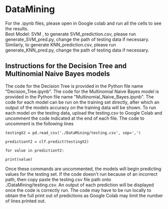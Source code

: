 # DataMining    
For the .ipynb files, please open in Google colab and run all the cells to see the results.     
Best Model: SVM , to generate SVM_prediction.csv, please run generate_SVM_pred.py, change the path of testing data if necessary.    
Similarly, to generate KNN_prediction.csv, please run generate_KNN_pred.py, change the path of testing data if necessary.

## Instructions for the Decision Tree and Multinomial Naive Bayes models
The code for the Decision Tree is provided in the Python file name "Decision_Tree.ipynb".
The code for the Multinomial Naive Bayes model is provided in the Python file name "Multinomial_Naive_Bayes.ipynb".
The code for each model can be run on the training set directly, after which an output of the models accuracy on the training data will be shown. To run each model on the testing data, upload the testing.csv to Google Colab and uncomment the code indicated at the end of each file. The code to uncomment is the following lines

`testingX2 = pd.read_csv('./DataMining/testing.csv', sep=',')`

`predictionY2 = clf.predict(testingX2)`

`for value in predictionY2:`

`print(value)`

Once these commands are uncommented, the models will begin predicting values for the testing set. If the code doesn't run because of an incorrect path, then copy paste the testing.csv file path onto ./DataMining/testing.csv. An output of each prediction will be displayed once the code is correctly run. The code may have to be run locally to obtain the full print out of predictions as Google Colab may limit the number of lines printed out.
